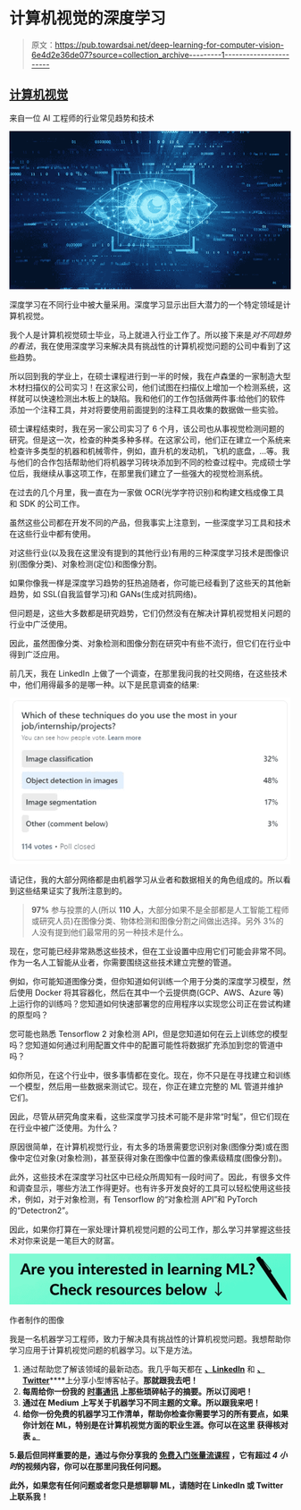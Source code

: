 # 计算机视觉的深度学习

> 原文：<https://pub.towardsai.net/deep-learning-for-computer-vision-6e4d2e36de07?source=collection_archive---------1----------------------->

## [计算机视觉](https://towardsai.net/p/category/computer-vision)

来自一位 AI 工程师的行业常见趋势和技术

![](img/034549d625511d45a50e6f1921a69f7e.png)

深度学习在不同行业中被大量采用。深度学习显示出巨大潜力的一个特定领域是计算机视觉。

我个人是计算机视觉硕士毕业，马上就进入行业工作了。所以接下来是*对不同趋势的看法*，我在使用深度学习来解决具有挑战性的计算机视觉问题的公司中看到了这些趋势。

所以回到我的学业上，在硕士课程进行到一半的时候，我在卢森堡的一家制造大型木材扫描仪的公司实习！在这家公司，他们试图在扫描仪上增加一个检测系统，这样就可以快速检测出木板上的缺陷。我和他们的工作包括做两件事:给他们的软件添加一个注释工具，并对将要使用前面提到的注释工具收集的数据做一些实验。

硕士课程结束时，我在另一家公司实习了 6 个月，该公司也从事视觉检测问题的研究。但是这一次，检查的种类多种多样。在这家公司，他们正在建立一个系统来检查许多类型的机器和机械零件，例如，直升机的发动机，飞机的底盘，…等。我与他们的合作包括帮助他们将机器学习砖块添加到不同的检查过程中。完成硕士学位后，我继续从事这项工作，在那里我们建立了一些强大的视觉检测系统。

在过去的几个月里，我一直在为一家做 OCR(光学字符识别)和构建文档成像工具和 SDK 的公司工作。

虽然这些公司都在开发不同的产品，但我事实上注意到，一些深度学习工具和技术在这些行业中都有使用。

对这些行业(以及我在这里没有提到的其他行业)有用的三种深度学习技术是图像识别(图像分类)、对象检测(定位)和图像分割。

如果你像我一样是深度学习趋势的狂热追随者，你可能已经看到了这些天的其他新趋势，如 SSL(自我监督学习)和 GANs(生成对抗网络)。

但问题是，这些大多数都是研究趋势，它们仍然没有在解决计算机视觉相关问题的行业中广泛使用。

因此，虽然图像分类、对象检测和图像分割在研究中有些不流行，但它们在行业中得到广泛应用。

前几天，我在 LinkedIn 上做了一个调查，在那里我问我的社交网络，在这些技术中，他们用得最多的是哪一种。以下是民意调查的结果:

![](img/8e5c09e89c7e708ebaaac5f5e2624bca.png)

请记住，我的大部分网络都是由机器学习从业者和数据相关的角色组成的。所以看到这些结果证实了我所注意到的。

> **97%** 参与投票的人(所以 **110 人**，大部分如果不是全部都是人工智能工程师或研究人员)在图像分类、物体检测和图像分割之间做出选择。另外 3%的人没有提到他们最常用的另一种技术是什么。

现在，您可能已经非常熟悉这些技术，但在工业设置中应用它们可能会非常不同。作为一名人工智能从业者，你需要围绕这些技术建立完整的管道。

例如，你可能知道图像分类，但你知道如何训练一个用于分类的深度学习模型，然后使用 Docker 将其容器化，然后在其中一个云提供商(GCP、AWS、Azure 等)上运行你的训练吗？您知道如何快速部署您的应用程序以实现您公司正在尝试构建的原型吗？

您可能也熟悉 Tensorflow 2 对象检测 API，但是您知道如何在云上训练您的模型吗？您知道如何通过利用配置文件中的配置可能性将数据扩充添加到您的管道中吗？

如你所见，在这个行业中，很多事情都在变化。现在，你不只是在寻找建立和训练一个模型，然后用一些数据来测试它。现在，你正在建立完整的 ML 管道并维护它们。

因此，尽管从研究角度来看，这些深度学习技术可能不是非常“时髦”，但它们现在在行业中被广泛使用。为什么？

原因很简单，在计算机视觉行业，有太多的场景需要您识别对象(图像分类)或在图像中定位对象(对象检测)，甚至获得对象在图像中位置的像素级精度(图像分割)。

此外，这些技术在深度学习社区中已经众所周知有一段时间了。因此，有很多文件和调查显示，哪些方法工作得更好。也有许多开发良好的工具可以轻松使用这些技术，例如，对于对象检测，有 Tensorflow 的“对象检测 API”和 PyTorch 的“Detectron2”。

因此，如果你打算在一家处理计算机视觉问题的公司工作，那么学习并掌握这些技术对你来说是一笔巨大的财富。

![](img/41a7d36c7037e1f8b67fc6ff575c398c.png)

作者制作的图像

我是一名机器学习工程师，致力于解决具有挑战性的计算机视觉问题。我想帮助你学习应用于计算机视觉问题的机器学习。以下是方法。

1.  通过帮助您了解该领域的最新动态。我几乎每天都在 [**、LinkedIn**](https://www.linkedin.com/in/nour-islam-mokhtari-07b521a5/) 和 [**、Twitter**](https://twitter.com/NourIslamMo)****上分享小型博客帖子。**那就跟我去吧！**
2.  **每周给你一份我的 [**时事通讯**](https://nourislam.ck.page/dc3e8b7e12) 上那些琐碎帖子的摘要。所以订阅吧！**
3.  **通过在 Medium 上写关于机器学习不同主题的文章。所以跟我来吧！**
4.  **给你一份免费的机器学习工作清单，帮助你检查你需要学习的所有要点，如果你计划在 ML，特别是在计算机视觉方面的职业生涯。你可以在这里 获得核对表 [**。**](https://www.aifee.co/free-resources)**

**5.最后但同样重要的是，通过与你分享我的 [**免费入门张量流课程**](https://aifee.teachable.com/p/introduction-to-tensorflow-2-for-computer-vision) ，它有超过 ***4 小时*的视频内容**，你可以在那里问我任何问题。**

**此外，如果您有任何问题或者您只是想聊聊 ML，请随时在 LinkedIn 或 Twitter 上联系我！**